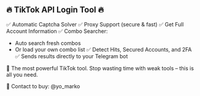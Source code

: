 🔥 TikTok API Login Tool 🔥
---------------------------
✅ Automatic Captcha Solver
✅ Proxy Support (secure & fast)
✅ Get Full Account Information
✅ Combo Searcher:
   - Auto search fresh combos
   - Or load your own combo list
✅ Detect Hits, Secured Accounts, and 2FA
✅ Sends results directly to your Telegram bot

📌 The most powerful TikTok tool. Stop wasting time with weak tools – this is all you need.

💬 Contact to buy: @yo_marko

